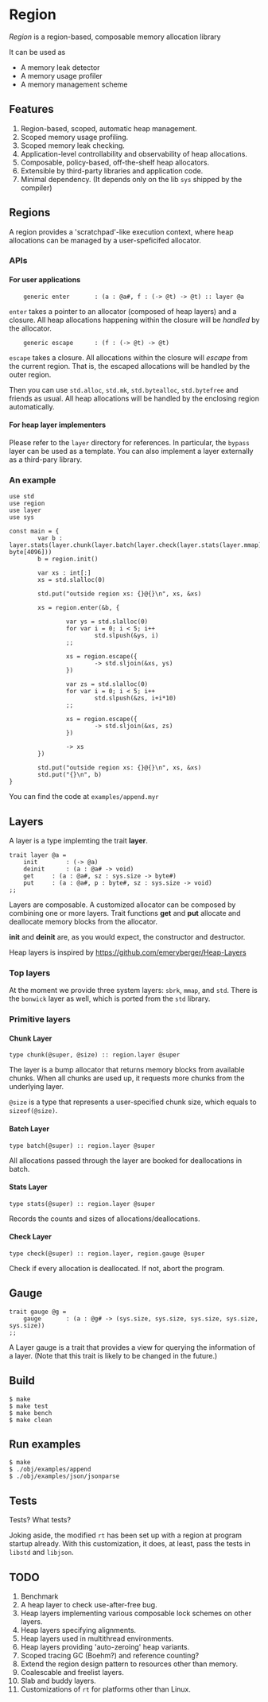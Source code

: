 # Region
*Region* is a region-based, composable memory allocation library

It can be used as
- A memory leak detector
- A memory usage profiler
- A memory management scheme

## Features
1. Region-based, scoped, automatic heap management.
2. Scoped memory usage profiling.
3. Scoped memory leak checking.
4. Application-level controllability and observability of heap allocations.
5. Composable, policy-based, off-the-shelf heap allocators.
6. Extensible by third-party libraries and application code.
7. Minimal dependency. (It depends only on the lib `sys` shipped by the compiler)

## Regions
A region provides a 'scratchpad'-like execution context, where heap allocations
can be managed by a user-speficifed allocator.

### APIs

#### For user applications
```
	generic enter		: (a : @a#, f : (-> @t) -> @t) :: layer @a
```
`enter` takes a pointer to an allocator (composed of heap layers) and a closure.
All heap allocations happening within the closure will be *handled* by the allocator.

```
	generic escape		: (f : (-> @t) -> @t)
```
`escape` takes a closure. All allocations within the closure will *escape* from the current region.
That is, the escaped allocations will be handled by the outer region.

Then you can use `std.alloc`, `std.mk`, `std.bytealloc`, `std.bytefree` and friends as usual.
All heap allocations will be handled by the enclosing region automatically.

#### For heap layer implementers
Please refer to the `layer` directory for references. In particular, the `bypass` layer can be used as a template.
You can also implement a layer externally as a third-pary library.

### An example
```
use std
use region
use layer
use sys

const main = {
        var b : layer.stats(layer.chunk(layer.batch(layer.check(layer.stats(layer.mmap))), byte[4096]))
        b = region.init()

        var xs : int[:]
        xs = std.slalloc(0)

        std.put("outside region xs: {}@{}\n", xs, &xs)

        xs = region.enter(&b, {

                var ys = std.slalloc(0)
                for var i = 0; i < 5; i++
                        std.slpush(&ys, i)
                ;;

                xs = region.escape({
                        -> std.sljoin(&xs, ys)
                })

                var zs = std.slalloc(0)
                for var i = 0; i < 5; i++
                        std.slpush(&zs, i+i*10)
                ;;

                xs = region.escape({
                        -> std.sljoin(&xs, zs)
                })

                -> xs
        })

        std.put("outside region xs: {}@{}\n", xs, &xs)
        std.put("{}\n", b)
}
```
You can find the code at `examples/append.myr`

## Layers
A layer is a type implemting the trait **layer**.
```
trait layer @a =
	init		: (-> @a)
	deinit		: (a : @a# -> void)
	get		: (a : @a#, sz : sys.size -> byte#)
	put		: (a : @a#, p : byte#, sz : sys.size -> void)
;;
```
Layers are composable.
A customized allocator can be composed by combining one or more layers.
Trait functions **get** and **put** allocate and deallocate memory blocks from the allocator.

**init** and **deinit** are, as you would expect, the constructor and destructor.

Heap layers is inspired by https://github.com/emeryberger/Heap-Layers

### Top layers
At the moment we provide three system layers: `sbrk`, `mmap`, and `std`.
There is the `bonwick` layer as well, which is ported from the `std` library.

### Primitive layers
#### Chunk Layer
`type chunk(@super, @size) :: region.layer @super`

The layer is a bump allocator that returns memory blocks from available chunks.
When all chunks are used up, it requests more chunks from the underlying layer.

`@size` is a type that represents a user-specified chunk size, which equals to `sizeof(@size)`.

#### Batch Layer
`type batch(@super) :: region.layer @super`

All allocations passed through the layer are booked for deallocations in batch.

#### Stats Layer
`type stats(@super) :: region.layer @super`

Records the counts and sizes of allocations/deallocations.

#### Check Layer
`type check(@super) :: region.layer, region.gauge @super`

Check if every allocation is deallocated. If not, abort the program.

## Gauge
```
trait gauge @g =
	gauge		: (a : @g# -> (sys.size, sys.size, sys.size, sys.size, sys.size))
;;
```
A Layer gauge is a trait that provides a view for querying the information of a layer.
(Note that this trait is likely to be changed in the future.)


## Build
```
$ make
$ make test
$ make bench
$ make clean
```

## Run examples
```
$ make
$ ./obj/examples/append
$ ./obj/examples/json/jsonparse
```

## Tests
Tests? What tests?

Joking aside, the modified `rt` has been set up with a region at program startup already.
With this customization, it does, at least, pass the tests in `libstd` and `libjson`.

## TODO
1. Benchmark
2. A heap layer to check use-after-free bug.
3. Heap layers implementing various composable lock schemes on other layers.
5. Heap layers specifying alignments.
6. Heap layers used in multithread environments.
7. Heap layers providing 'auto-zeroing' heap variants.
8. Scoped tracing GC (Boehm?) and reference counting?
9. Extend the region design pattern to resources other than memory.
10. Coalescable and freelist layers.
11. Slab and buddy layers.
12. Customizations of `rt` for platforms other than Linux.
